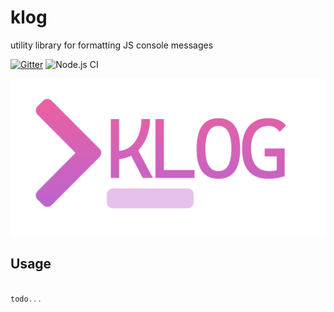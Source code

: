 # klog
utility library for formatting JS console messages

[![Gitter](https://img.shields.io/gitter/room/nwjs/nw.js.svg)](https://gitter.im/Dire-Hope/community)
![Node.js CI](https://github.com/risadams/klog/workflows/Node.js%20CI/badge.svg)

![Logo Image](https://github.com/risadams/klog/raw/master/img/klog-repository-open-graph-template.png)

## Usage

```javascript

todo...

```
